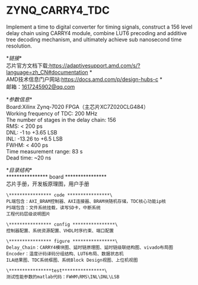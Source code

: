 # ZYNQ_CARRY4_TDC
Implement a time to digital converter for timing signals, construct a 156 level delay chain using CARRY4 module, combine LUT6 precoding and additive tree decoding mechanism, and ultimately achieve sub nanosecond time resolution.

\**链接**\
	芯片官方文档下载;https://adaptivesupport.amd.com/s/?language=zh_CN#documentation
 \*\
	AMD技术信息门户网站:https://docs.amd.com/p/design-hubs-c
 \*\
	邮箱：1617245902@qq.com


\**参数信息**\
	Board:Xilinx Zynq-7020 FPGA（主芯片XC7Z020CLG484）\
	Working frequency of TDC: 200 MHz\
	The number of stages in the delay chain: 156 \
	RMS: < 200 ps\
	DNL: -1 to +3.65 LSB\
	INL: -13.26 to +6.5 LSB\
	FWHM: < 400 ps\
	Time measurement range: 83 s\
	Dead time: ~20 ns


\**目录结构**\
	\**************** board ****************\
	芯片手册，开发板原理图，用户手册

	\**************** code ****************\
	PL端包含：AXI_BRAM控制器、AXI连接器、BRAM块随机存储，TDC核心功能ip核
	PS端包含：文件系统挂载，读写SD卡，中断系统
	工程代码层级说明图片

	\**************** config ****************\
	控制器配置、系统资源配置、VHDL时序约束、端口配置

	\**************** figure ****************\
	Delay_Chain：CARRY4模块图、延时链原理图、延时链级联结构图、vivado布局图
	Encoder：温度计码译码分组结构、LUT6布局、数据状态机
	ILA结果图、TDC系统框图、系统Block Design视图、上位机视图

	\****************test****************\
	测试性能参数的matlab代码：FWHM\RMS\INL\DNL\LSB
